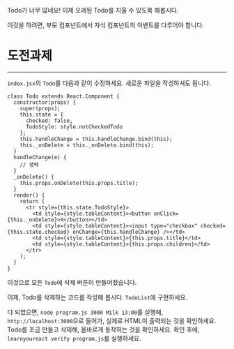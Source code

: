 Todo가 너무 많네요! 이제 오래된 Todo를 지울 수 있도록 해봅시다.

이것을 하려면, 부모 컴포넌트에서 자식 컴포넌트의 이벤트를 다루어야 합니다.

# 도전과제
---

`index.jsx`의 `Todo`를 다음과 같이 수정하세요.
새로운 파일을 작성하셔도 됩니다.

```
class Todo extends React.Component {
  constructor(props) {
    super(props);
    this.state = {
      checked: false,
      TodoStyle: style.notCheckedTodo
    };
    this.handleChange = this.handleChange.bind(this);
    this._onDelete = this._onDelete.bind(this);
  }
  handleChange(e) {
    // 생략
  }
  _onDelete() {
    this.props.onDelete(this.props.title);
  }
  render() {
    return (
      <tr style={this.state.TodoStyle}>
        <td style={style.tableContent}><button onClick={this._onDelete}>X</button></td>
        <td style={style.tableContent}><input type="checkbox" checked={this.state.checked} onChange={this.handleChange} /></td>
        <td style={style.tableContent}>{this.props.title}</td>
        <td style={style.tableContent}>{this.props.children}</td>
      </tr>
    );
  }
}
```

이것으로 모든 `Todo`에 삭제 버튼이 만들어졌습니다.

이제, Todo를 삭제하는 코드를 작성해 봅시다. `TodoList`에 구현하세요.

다 되었으면, `node program.js 3000 Milk 13:00`를 실행해, `http://localhost:3000`으로 들어가, 실제로 HTML이 출력되는 것을 확인하세요.
Todo를 조금 만들고 삭제해, 올바르게 동작하는 것을 확인하세요.
확인 후에, `learnyoureact verify program.js`를 실행하세요.
